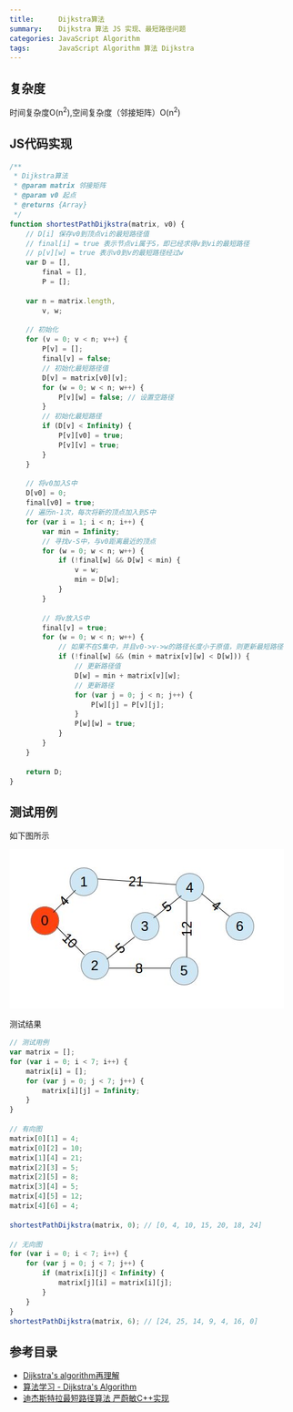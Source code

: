 ```yaml
---
title:      Dijkstra算法
summary:    Dijkstra 算法 JS 实现、最短路径问题
categories: JavaScript Algorithm
tags:       JavaScript Algorithm 算法 Dijkstra 
---
```


## 复杂度

时间复杂度O(n<sup>2</sup>),空间复杂度（邻接矩阵）O(n<sup>2</sup>)


## JS代码实现

```javascript
/**
 * Dijkstra算法
 * @param matrix 邻接矩阵
 * @param v0 起点
 * @returns {Array}
 */
function shortestPathDijkstra(matrix, v0) {
    // D[i] 保存v0到顶点vi的最短路径值
    // final[i] = true 表示节点vi属于S，即已经求得v到vi的最短路径
    // p[v][w] = true 表示v0到v的最短路径经过w
    var D = [],
        final = [],
        P = [];

    var n = matrix.length,
        v, w;

    // 初始化
    for (v = 0; v < n; v++) {
        P[v] = [];
        final[v] = false;
        // 初始化最短路径值
        D[v] = matrix[v0][v];
        for (w = 0; w < n; w++) {
            P[v][w] = false; // 设置空路径
        }
        // 初始化最短路径
        if (D[v] < Infinity) {
            P[v][v0] = true;
            P[v][v] = true;
        }
    }

    // 将v0加入S中
    D[v0] = 0;
    final[v0] = true;
    // 遍历n-1次，每次将新的顶点加入到S中
    for (var i = 1; i < n; i++) {
        var min = Infinity;
        // 寻找v-S中，与v0距离最近的顶点
        for (w = 0; w < n; w++) {
            if (!final[w] && D[w] < min) {
                v = w;
                min = D[w];
            }
        }

        // 将v放入S中
        final[v] = true;
        for (w = 0; w < n; w++) {
            // 如果不在S集中，并且v0->v->w的路径长度小于原值，则更新最短路径
            if (!final[w] && (min + matrix[v][w] < D[w])) {
                // 更新路径值
                D[w] = min + matrix[v][w];
                // 更新路径
                for (var j = 0; j < n; j++) {
                    P[w][j] = P[v][j];
                }
                P[w][w] = true;
            }
        }
    }
    
    return D;
}
```

## 测试用例

如下图所示

![Dijkstra算法测试用例](/img/dijkstra-example.jpg)

测试结果

```javascript
// 测试用例
var matrix = [];
for (var i = 0; i < 7; i++) {
    matrix[i] = [];
    for (var j = 0; j < 7; j++) {
        matrix[i][j] = Infinity;
    }
}

// 有向图
matrix[0][1] = 4;
matrix[0][2] = 10;
matrix[1][4] = 21;
matrix[2][3] = 5;
matrix[2][5] = 8;
matrix[3][4] = 5;
matrix[4][5] = 12;
matrix[4][6] = 4;

shortestPathDijkstra(matrix, 0); // [0, 4, 10, 15, 20, 18, 24]

// 无向图
for (var i = 0; i < 7; i++) {
    for (var j = 0; j < 7; j++) {
        if (matrix[i][j] < Infinity) {
            matrix[j][i] = matrix[i][j];
        }
    }
}
shortestPathDijkstra(matrix, 6); // [24, 25, 14, 9, 4, 16, 0]
```


## 参考目录

- [Dijkstra's algorithm再理解](http://shmilyaw-hotmail-com.iteye.com/blog/2316491)
- [算法学习 - Dijkstra's Algorithm](http://blog.csdn.net/stanfordzhang/article/details/6626584)
- [迪杰斯特拉最短路径算法 严蔚敏C++实现](http://blog.csdn.net/ariessurfer/article/details/10554581)​